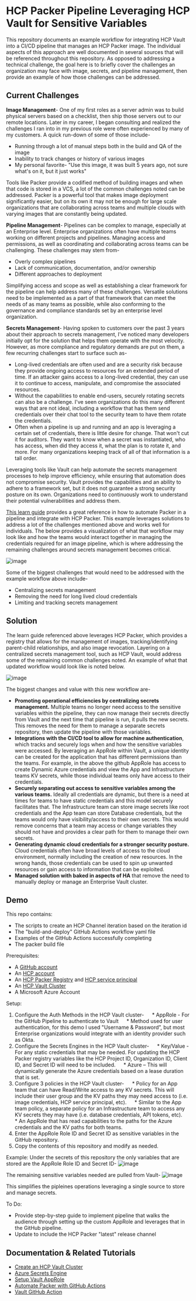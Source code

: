 # HCP Packer Pipeline Leveraging HCP Vault for Sensitive Variables

This repository documents an example workflow for integrating HCP Vault into a CI/CD pipeline that manages an HCP Packer image. The individual aspects of this approach are well documented in several sources that will be referenced throughout this repository. As opposed to addressing a technical challenge, the goal here is to briefly cover the challenges an organization may face with image, secrets, and pipeline management, then provide an example of how those challenges can be addressed.

## Current Challenges 

**Image Management**- One of my first roles as a server admin was to build physical servers based on a checklist, then ship those servers out to our remote locations. Later in my career, I began consulting and realized the challenges I ran into in my previous role were often experienced by many of my customers. A quick run-down of some of those include- 

* Running through a lot of manual steps both in the build and QA of the image
* Inability to track changes or history of various images
* My personal favorite- "Use this image, it was built 5 years ago, not sure what's on it, but it just works" 

Tools like Packer provide a codified method of building images and when that code is stored in a VCS, a lot of the common challenges noted can be addressed. Packer is a powerful tool that makes image deployment significantly easier, but on its own it may not be enough for large scale organizations that are collaborating across teams and multiple clouds with varying images that are constantly being updated. 

**Pipeline Management**- Pipelines can be complex to manage, especially at an Enterprise level. Enterprise organizations often have multiple teams working on different projects and pipelines. Managing access and permissions, as well as coordinating and collaborating across teams can be challenging. These challenges may stem from- 

* Overly complex pipelines
* Lack of communication, documentation, and/or ownership
* Different approaches to deployment 
    
Simplifying access and scope as well as establishing a clear framework for the pipeline can help address many of these challenges. Versatile solutions need to be implemented as a part of that framework that can meet the needs of as many teams as possible, while  also conforming to the governance and compliance standards set by an enterprise level organization. 

**Secrets Management**- Having spoken to customers over the past 3 years about their approach to secrets management, I've noticed many developers initially opt for the solution that helps them operate with the most velocity. However, as more compliance and regulatory demands are put on them, a few recurring challenges start to surface such as-

* Long-lived credentials are often used and are a security risk because they provide ongoing access to resources for an extended period of time. If an attacker gains access to a long-lived credential, they can use it to continue to access, manipulate, and compromise the associated resources. 
* Without the capabilities to enable end-users, securely rotating secrets can also be a challenge. I've seen organizations do this many different ways that are not ideal, including a workflow that has them send credentials over their chat tool to the security team to have them rotate the credentials. 
* Often when a pipeline is up and running and an app is leveraging a certain set of credentials, there is little desire for change. That won't cut it for auditors. They want to know when a secret was instantiated, who has access, when did they access it, what the plan is to rotate it, and more. For many organizations keeping track of all of that information is a tall order.

Leveraging tools like Vault can help automate the secrets management processes to help improve efficiency, while ensuring that automation does not compromise security. Vault provides the capabilities and an ability to adhere to a framework set, but it does not guarantee a strong security posture on its own. Organizations need to continuously work to understand their potential vulnerabilities and address them.

[This learn guide](https://developer.hashicorp.com/packer/tutorials/cloud-production/github-actions) provides a great reference in how to automate Packer in a pipeline and integrate with HCP Packer. This example leverages solutions to address a lot of the challenges mentioned above and works well for individuals. The below provides a visualization of what that workflow may look like and how the teams would interact together in managing the credentials required for an image pipeline, which is where addressing the remaining challenges around secrets management becomes critical. 

![image](https://user-images.githubusercontent.com/56609570/210869213-d5c66e5e-46df-4b95-a5d6-8337775106e6.png)

Some of the biggest challenges that would need to be addressed with the example workflow above include- 
* Centralizing secrets management
* Removing the need for long lived cloud credentials
* Limiting and tracking secrets management

## Solution

The learn guide referenced above leverages HCP Packer, which provides a registry that allows for the management of images, tracking/identifying parent-child relationships, and also image revocation.  Layering on a centralized secrets management tool, such as HCP Vault, would address some of the remaining common challenges noted. An example of what that updated workflow would look like is noted below. 

![image](https://user-images.githubusercontent.com/56609570/210869977-7b9b3587-ef20-4fe8-a9fb-322f2ec694c6.png)

The biggest changes and value with this new workflow are-
* **Promoting operational efficiencies by centralizing secrets management.** Multiple teams no longer need access to the sensitive variables within the pipeline, they can now manage their secrets directly from Vault and the next time that pipeline is run, it pulls the new secrets. This removes the need for them to manage a separate secrets repository, then update the pipeline with those variables. 
* **Integrations with the CI/CD tool to allow for machine authentication**, which tracks and securely logs when and how the sensitive variables were accessed. By leveraging an AppRole within Vault, a unique identity can be created for the application that has different permissions than the teams. For example, in the above the github AppRole has access to create Dynamic Azure credentials and view the App and Infrastructure teams KV secrets, while those individual teams only have access to their credentials. 
* **Securely separating out access to sensitive variables among the various teams.** Ideally all credentials are dynamic, but there is a need at times for teams to have static credentials and this model securely facilitates that. The Infrastructure team can store image secrets like root credentials and the App team can store Database credentials, but the teams would only have visibility/access to their own secrets. This would remove concerns that a team may access or change variables they should not have and provides a clear path for them to manage their own secrets.   
* **Generating dynamic cloud credentials for a stronger security posture.** Cloud credentials often have broad levels of access to the cloud environment, normally including the creation of new resources. In the wrong hands, those credentials can be used to spin up unwanted resources or gain access to information that can be exploited. 
* **Managed solution with baked in aspects of HA** that remove the need to manually deploy or manage an Enterprise Vault cluster.

## Demo

This repo contains: 
* The scripts to create an HCP Channel iteration based on the iteration id
* The "build-and-deploy" GitHub Actions workflow yaml file
* Examples of the GitHub Actions successfully completing
* The packer build file

Prerequisites:
* A [GitHub account](https://github.com/)
* An [HCP account](https://portal.cloud.hashicorp.com/sign-in?utm_source=learn)
* An [HCP Packer Registry](https://developer.hashicorp.com/packer/tutorials/hcp-get-started/hcp-push-image-metadata#create-hcp-packer-registry) and [HCP service principal](https://developer.hashicorp.com/packer/tutorials/hcp-get-started/hcp-push-image-metadata#create-hcp-service-principal-and-set-to-environment-variable)
* An [HCP Vault Cluster](https://developer.hashicorp.com/vault/tutorials/cloud)
* A Microsoft Azure Account

Setup:
1. Configure the Auth Methods in the HCP Vault cluster-
&emsp; * AppRole - For the GitHub Pipeline to authenticate to Vault
&emsp; * Method used for user authentication, for this demo I used "Username & Password”, but most Enterprise organizations would integrate with an identity provider such as Okta. 
2. Configure the Secrets Engines in the HCP Vault cluster-
&emsp; * Key/Value - For any static credentials that may be needed. For updating the HCP Packer registry variables like the HCP Project ID, Organization ID, Client ID, and Secret ID will need to be included.
&emsp; * Azure – This will dynamically generate the Azure credentials based on a lease duration that is set. 
3. Configure 3 policies in the HCP Vault cluster-
&emsp; * Policy for an App team that can have Read/Write access to any KV secrets. This will include their user group and the KV paths they may need access to (i.e. image credentials, HCP service principal, etc). 
&emsp; * Similar to the App team policy, a separate policy for an Infrastructure team to access any KV secrets they may have (i.e. database credentials, API tokens, etc).
&emsp; * An AppRole that has read capabilities to the paths for the Azure credentials and the KV paths for both teams. 
4. Enter the AppRole Role ID and Secret ID as sensitive variables in the GitHub repository. 
5. Copy the contents of this repository and modify as needed. 

Example: 
Under the secrets of this repository the only variables that are stored are the AppRole Role ID and Secret ID-
![image](https://user-images.githubusercontent.com/56609570/211422776-90c0bf96-7475-451f-867a-b94e3b3b90f3.png)

The remaining sensitive variables needed are pulled from Vault-
![image](https://user-images.githubusercontent.com/56609570/211422797-8bdc0a86-d4d3-4efd-a433-99d385b8bc2e.png)

This simplifies the pipleines operations leveraging a single source to store and manage secrets. 

To Do: 
* Provide step-by-step guide to implement pipeline that walks the audience through setting up the custom AppRole and leverages that in the GitHub pipeline.
* Update to include the HCP Packer "latest" release channel

## Documentation & Related Tutorials
* [Create an HCP Vault Cluster](https://developer.hashicorp.com/vault/tutorials/cloud/get-started-vault)
* [Azure Secrets Engine](https://developer.hashicorp.com/vault/tutorials/secrets-management/azure-secrets)
* [Setup Vault AppRole](https://developer.hashicorp.com/vault/tutorials/auth-methods/approle)
* [Automate Packer with GitHub Actions](https://developer.hashicorp.com/packer/tutorials/cloud-production/github-actions)
* [Vault GitHub Action](https://github.com/hashicorp/vault-action)

